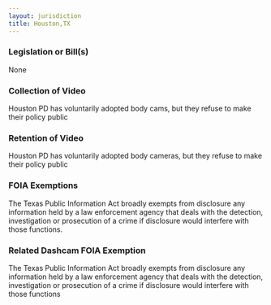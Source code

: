 ```yaml
---
layout: jurisdiction
title: Houston,TX
---
```


### Legislation or Bill(s)

None

### Collection of Video

Houston PD has voluntarily adopted body cams, but they refuse to make their policy public

### Retention of Video

Houston PD has voluntarily adopted body cameras, but they refuse to make their policy public

### FOIA Exemptions

The Texas Public Information Act broadly exempts from disclosure any information held by a law enforcement agency that deals with the detection, investigation or prosecution of a crime if disclosure would interfere with those functions.

### Related Dashcam FOIA Exemption

The Texas Public Information Act broadly exempts from disclosure any information held by a law enforcement agency that deals with the detection, investigation or prosecution of a crime if disclosure would interfere with those functions
